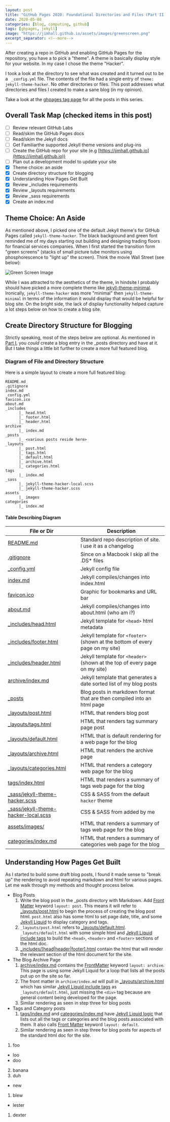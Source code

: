 ```yaml
---
layout: post
title: "GitHub Pages 2020: Foundational Directories and Files (Part II)"
date: 2020-05-08
categories: [blog, computing, github]
tags: [ghpages, jekyll]
image: "https://jimhall.github.io/assets/images/greenscreen.png"
excerpt_separator: <!--more-->
---
```


After creating a repo in GitHub and enabling GitHub Pages for the repository,
you have a to pick a "theme". A theme is basically display style for your
website. In my case I chose the theme "Hacker".

<!--more-->

I took a look at the directory to see what was created and it turned out to be
a ``` _config.yml``` file. The contents of the file had a single entry of ```theme:
jekyll-theme-hacker```. No other directories or files. This post addresses
what directories and files I created to make a sane blog (in my opinion).

Take a look at the [ghpages tag page](https://jimhall.github.io/tags/ghpages)
for all the posts in this series.

## Overall Task Map (checked items in this post)

- [ ] Review relevant GitHub Labs
- [ ] Read/skim the GitHub Pages docs
- [ ] Read/skim the Jekyll docs
- [ ] Get Familiarthe supported Jekyll theme versions and plug-ins
- [ ] Create the GitHub repo for your site (e.g [https://jimhall.github.io](https://jimhall.github.io))
- [ ] Plan out a development model to update your site
- [x] Theme choice: an aside
- [x] Create directory structure for blogging
- [x] Understanding How Pages Get Built
- [x] Review _includes requirements
- [x] Review _layouts requirements
- [x] Review _sass requirements
- [x] Create an index.md

## Theme Choice: An Aside

As mentioned above, I picked one of the default Jekyll theme's for GitHub
Pages called `jekyll-theme-hacker`. The black background and green font
reminded me of my days starting out building and designing trading floors for
financial services companies. When I first started the transition form "green
screens" (stacks of small picture tube monitors using phosphorescence to
"light up" the screen). Think the movie Wall Street (see below):

![Green Screen Image](https://jimhall.github.io/assets/images/greenscreen.png)

While I was attracted to the aesthetics of the theme, in hindsite I probably
should have picked a more complete theme like
[jekyll-theme-minimal](https://rubygems.org/gems/jekyll-theme-minimal).
Ironically, `jekyll-theme-hacker` was more "minimal" then
`jekyll-theme-minimal` in terms of the information it would display that would
be helpful for blog site. On the bright side, the lack of display
functionality helped capture a lot steps below on how to create a blog site.

## Create Directory Structure for Blogging

Strictly speaking, most of the steps below are optional. As mentioned in
[Part I](https://jimhall.github.io/blog/computing/2020/05/04/github-pages-part-one.html),
you _could_ create a blog entry in the _posts directory and have at it. But I
take things a little bit further to create a more full featured blog.

### Diagram of File and Directory Structure

Here is a simple layout to create a more full featured blog:

```
README.md
.gitignore
index.md
_config.yml
favicon.ico
about.md
_includes
      |_ head.html
      |_ footer.html
      |_ header.html
archive
      |_ index.md
_posts
      |_ <various posts reside here>
_layouts
      |_ post.html
      |_ tags.html
      |_ default.html
      |_ archive.html
      |_ categories.html
tags
      |_ index.md
_sass
      |_ jekyll-theme-hacker-local.scss
      |_ jekyll-theme-hacker.scss
assets
      |_ images
categories
      |_ index.md
```

#### Table Describing Diagram

| File or Dir | Description                                                |
| ----------- | --------------                                             |
| [README.md](https://github.com/jimhall/jimhall.github.io/blob/master/README.md)     | Standard repo description of site. I use it as a changelog  |
| [.gitignore](https://github.com/jimhall/jimhall.github.io/blob/master/.gitignore)   | Since on a Macbook I skip all the .DS* files                |
| [_config.yml](https://github.com/jimhall/jimhall.github.io/blob/master/_config.yml) | Jekyll config file                                          |
| [index.md](https://github.com/jimhall/jimhall.github.io/blob/master/index.md)       | Jekyll compiles/changes into index.html                     |
| [favicon.ico](https://github.com/jimhall/jimhall.github.io/blob/master/favicon.ico) | Graphic for bookmarks and URL bar                           |
| [about.md](https://github.com/jimhall/jimhall.github.io/blob/master/about.md)       | Jekyll compiles/changes into about.html (who am i?)         |
| [_includes/head.html](https://github.com/jimhall/jimhall.github.io/blob/master/_includes/head.html) | Jekyll template for `<head>` html metadata |
| [_includes/footer.html](https://github.com/jimhall/jimhall.github.io/blob/master/_includes/footer.html) | Jekyll template for `<footer>` (shown at the bottom of every page on my site) |
| [_includes/header.html](https://github.com/jimhall/jimhall.github.io/blob/master/_includes/header.html) | Jekyll template for `<header>` (shown at the top of every page on my site) |
| [ archive/index.md](https://github.com/jimhall/jimhall.github.io/blob/master/archive/index.md) | Jekyll template that generates a date sorted list of my blog posts |
| [_posts](https://github.com/jimhall/jimhall.github.io/blob/master/_posts) | Blog posts in markdown format that are then compiled into an html page |
| [_layouts/post.html](https://github.com/jimhall/jimhall.github.io/blob/master/_layouts/post.html) | HTML that renders blog post |
| [_layouts/tags.html](https://github.com/jimhall/jimhall.github.io/blob/master/_layouts/tags.html) | HTML that renders tag summary page post |
| [_layouts/default.html](https://github.com/jimhall/jimhall.github.io/blob/master/_layouts/default.html) | HTML that is default rendering for a web page for the blog |
| [_layouts/archive.html](https://github.com/jimhall/jimhall.github.io/blob/master/_layouts/archive.html) | HTML that renders the archive page |
| [_layouts/categories.html](https://github.com/jimhall/jimhall.github.io/blob/master/_layouts/categories.html) | HTML that renders a category web page for the blog |
| [tags/index.html](https://github.com/jimhall/jimhall.github.io/blob/master/tags/index.html) | HTML that renders a summary of tags web page for the blog |
| [_sass/jekyll-theme-hacker.scss](https://github.com/jimhall/jimhall.github.io/blob/master/_sass/jekyll-theme-hacker.scss) | CSS & SASS from the default ```hacker``` theme |
| [_sass/jekyll-theme-hacker-local.scss](https://github.com/jimhall/jimhall.github.io/blob/master/_sass/jekyll-theme-hacker-local.scss) | CSS & SASS from added by me |
| [assets/images/](https://github.com/jimhall/jimhall.github.io/blob/master/assets/images/) | HTML that renders a summary of tags web page for the blog | 
| [categories/index.md](https://github.com/jimhall/jimhall.github.io/blob/master/categories/index.md) | HTML that renders a summary of categories web page for the blog |

## Understanding How Pages Get Built

As I started to build some draft blog posts, I found it made sense to "break
up" the rendering to avoid repeating markdown and html for various pages. Let
me walk through my methods and thought process below.

- Blog Posts
  1. Write the blog post in the _posts directory with Markdown. Add [Front
  Matter](https://jekyllrb.com/docs/front-matter/) keyword ```layout: post```.
  This means it will refer to
  [_layouts/post.html](https://github.com/jimhall/jimhall.github.io/blob/master/_layouts/post.html)
  to begin the process of creating the blog post html. ```post.html``` also
  has some html to set page date, title, and some [Jekyll
  Liquid](https://jekyllrb.com/docs/liquid/) to display category and tags.
  2. ```_layouts/post.html``` refers to
  [_layouts/default.html](https://github.com/jimhall/jimhall.github.io/blob/master/_layouts/default.html).
  ```_layouts/default.html``` with some simple html and [Jekyll Liquid include
  tags](https://jekyllrb.com/docs/includes/) to build the ```<head>```,
  ```<header>``` and ```<footer>``` sections of the html doc. 
  3.  [_includes/[head|header|footer].html](https://github.com/jimhall/jimhall.github.io/blob/master/_includes) contain the html that will
  render the relevant section of the html document for the site.
- The Blog Archive Page
  1. [archive/index.md](https://github.com/jimhall/jimhall.github.io/blob/master/archive)
  contains the [FrontMatter](https://jekyllrb.com/docs/front-matter/) keyword
  ```layout: archive```. This page is using some Jekyll Liquid for a loop that lists
  all the posts put up on the site so far.
  2. The front matter in ```archive/index.md``` will pull in
  [_layouts/archive.html](https://github.com/jimhall/jimhall.github.io/blob/master/_layouts/archive.html)
  which has similar [Jekyll Liquid include
  tags](https://jekyllrb.com/docs/includes/) as ```_layouts/default.html```,
  just missing the ```<div>``` tag because are general content being developed
  for the page.
  3. Similar rendering as seen in step three for blog posts
- Tags and Category posts
  1.  [tags/index.md](https://github.com/jimhall/jimhall.github.io/blob/master/tags) and
  [categories/index.md](https://github.com/jimhall/jimhall.github.io/blob/master/categories)
  have [Jekyll Liquid logic](https://jekyllrb.com/docs/liquid/) that lists out
  all the tags or categories and the blog posts associated with them. It also
  calls [Front Matter](https://jekyllrb.com/docs/front-matter/) keyword ```layout:
  default```. 
  2. Similar rendering as seen in step three for blog posts for aspects of the
  standard html doc for the site.

1. foo
  - loo
  - doo
2. banana
3. duh

- new
1. blew

- lester
1. dexter
